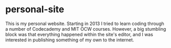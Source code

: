 # personal-site
This is my personal website. Starting in 2013 I tried to learn coding through a number of Codecademy and MIT OCW courses. However, a big stumbling block was that everything happened within the site's editor, and I was interested in publishing something of my own to the internet.
